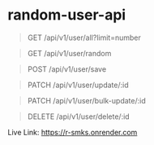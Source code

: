 # random-user-api

> GET /api/v1/user/all?limit=number

> GET /api/v1/user/random

> POST /api/v1/user/save

> PATCH /api/v1/user/update/:id

> PATCH /api/v1/user/bulk-update/:id

> DELETE /api/v1/user/delete/:id

Live Link:
https://r-smks.onrender.com

